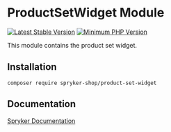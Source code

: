 # ProductSetWidget Module
[![Latest Stable Version](https://poser.pugx.org/spryker-shop/product-set-widget/v/stable.svg)](https://packagist.org/packages/spryker-shop/product-set-widget)
[![Minimum PHP Version](https://img.shields.io/badge/php-%3E%3D%207.3-8892BF.svg)](https://php.net/)

This module contains the product set widget.

## Installation

```
composer require spryker-shop/product-set-widget
```

## Documentation

[Spryker Documentation](https://academy.spryker.com)
